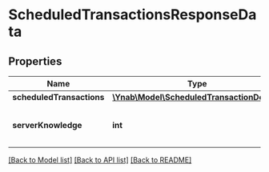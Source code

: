 # ScheduledTransactionsResponseData

## Properties
Name | Type | Description | Notes
------------ | ------------- | ------------- | -------------
**scheduledTransactions** | [**\Ynab\Model\ScheduledTransactionDetail[]**](ScheduledTransactionDetail.md) |  | 
**serverKnowledge** | **int** | The knowledge of the server | 

[[Back to Model list]](../README.md#documentation-for-models) [[Back to API list]](../README.md#documentation-for-api-endpoints) [[Back to README]](../README.md)


